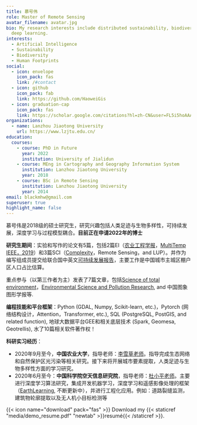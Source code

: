 ```yaml
---
title: 慕号伟
role: Master of Remote Sensing
avatar_filename: avatar.jpg
bio: My research interests include distributed sustainability, biodiversity and
  deep learning.
interests:
  - Artificial Intelligence
  - Sustainability
  - Biodiversity
  - Human Footprints
social:
  - icon: envelope
    icon_pack: fas
    link: /#contact
  - icon: github
    icon_pack: fab
    link: https://github.com/HaoweiGis
  - icon: graduation-cap
    icon_pack: fas
    link: https://scholar.google.com/citations?hl=zh-CN&user=FL5i5hoAAAAJ
organizations:
  - name: Lanzhou Jiaotong University
    url: https://www.lzjtu.edu.cn/
education:
  courses:
    - course: PhD in Future
      year: 2022
      institution: University of Jialidun
    - course: MEng in Cartography and Geography Information System
      institution: Lanzhou Jiaotong University
      year: 2018
    - course: BSc in Remote Sensing
      institution: Lanzhou Jiaotong University
      year: 2014
email: blackmhw@gmail.com
superuser: true
highlight_name: false
---
```

慕号伟是2018级的硕士研究生，研究兴趣包括人类足迹与生物多样性，可持续发展，深度学习与过程模型耦合。**目前正在申请2022年的博士**

**研究生期间**：实验和写作的论文有5篇，包括2篇EI（[农业工程学报](https://www.3slab.com/publication/%E5%9F%BA%E4%BA%8E%E5%8D%B7%E7%A7%AF%E7%A5%9E%E7%BB%8F%E7%BD%91%E7%BB%9C%E7%9A%84%E4%B8%AD%E5%9B%BD%E5%8C%97%E6%96%B9%E5%86%AC%E5%B0%8F%E9%BA%A6%E9%81%A5%E6%84%9F%E4%BC%B0%E4%BA%A7/)，[MultiTemp IEEE，2019](https://www.3slab.com/publication/winter-wheat-yield-estimation-from-multitemporal-remote-sensing-images-based-on-convolutional-neural-networks/)）和3篇SCI（[Complexity](https://www.3slab.com/publication/evaluating-urban-community-sustainability-by-integrating-housing-ecosystem-services-and-landscape-configuration/)，Remote Sensing，and LUP）。并作为编写组成员提交给联合国中英文[可持续发展报告](https://www.fmprc.gov.cn/web/ziliao_674904/zt_674979/dnzt_674981/qtzt/2030kcxfzyc_686343/P020200927634068540177.pdf)，主要工作是中国城市主城区棚户区人口占比估算。

重点参与（以第三作者为主）发表了7篇文章，包括[Science of total environment](https://www.sciencedirect.com/science/article/pii/S0048969721009037?via%3Dihub)，[Environmental Science and Pollution Research](https://link.springer.com/article/10.1007/s11356-021-13160-w), and 中国图象图形学报等.

**编程技能和平台框架**：Python (GDAL, Numpy, Scikit-learn, etc.)，Pytorch (网络结构设计，Attention，Transformer, etc.), SQL (PostgreSQL, PostGIS, and related function), 地球大数据平台GEE和相关底层技术 (Spark, Geomesa, Geotrellis), 水了10篇相关软件著作权！

**科研实习经历**：

* 2020年9月至今，**中国农业大学**，指导老师：[李雪草老师](https://clst.cau.edu.cn/art/2020/10/29/art_31196_714203.html)。指导完成生态网络和自然保护区光污染等相关研究。接下来将开展城市要素提取，人类足迹与生物多样性方面的学习研究。
* 2020年6月至今：**中国科学院空天信息研究院**，指导老师：[杜小平老师](http://www.digitalearthlab.com.cn/kydw/fyjy/201912/t20191208_529634.html)。主要进行深度学习算法研究，集成开发机器学习，深度学习和遥感影像处理的框架（[EarthLearning](https://github.com/HaoweiGis/EarthLearning), 不断更新中），并进行工程化应用。例如：道路裂缝监测，建筑物轮廓提取以及无人机小目标检测等

{{< icon name="download" pack="fas" >}} Download my {{< staticref "media/demo_resume.pdf" "newtab" >}}resumé{{< /staticref >}}.
